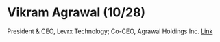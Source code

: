 Vikram Agrawal (10/28)
============================

President & CEO, Levrx Technology; Co-CEO, Agrawal Holdings Inc. [Link](../../sessions/session9)
